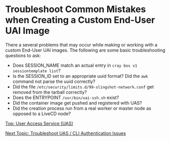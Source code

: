 # Troubleshoot Common Mistakes when Creating a Custom End-User UAI Image

There a several problems that may occur while making or working with a custom End-User UAI images. The following are some basic troubleshooting questions to ask:

* Does SESSION_NAME match an actual entry in `cray bos v1 sessiontemplate list`?
* Is the SESSION_ID set to an appropriate uuid format? Did the `awk` command not parse the uuid correctly?
* Did the file `/etc/security/limits.d/99-slingshot-network.conf` get removed from the tarball correctly?
* Does the ENTRYPOINT `/usr/bin/uai-ssh.sh` exist?
* Did the container image get pushed and registered with UAS?
* Did the creation process run from a real worker or master node as opposed to a LiveCD node?

[Top: User Access Service (UAS)](README.md)

[Next Topic: Troubleshoot UAS / CLI Authentication Issues](Troubleshoot_UAI_Authentication_Issues.md)
